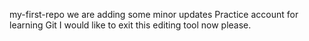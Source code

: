  my-first-repo we are adding some minor updates
Practice account for learning Git
I would like to exit this editing tool now please.

